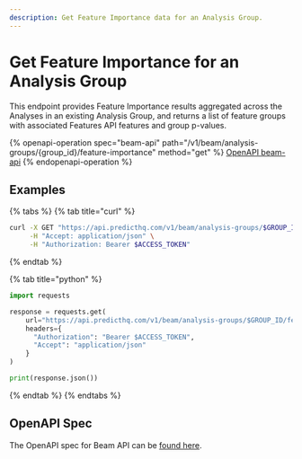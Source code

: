 ```yaml
---
description: Get Feature Importance data for an Analysis Group.
---
```


# Get Feature Importance for an Analysis Group

This endpoint provides Feature Importance results aggregated across the Analyses in an existing Analysis Group, and returns a list of feature groups with associated Features API features and group p-values.

{% openapi-operation spec="beam-api" path="/v1/beam/analysis-groups/{group_id}/feature-importance" method="get" %}
[OpenAPI beam-api](https://raw.githubusercontent.com/predicthq/api-specs/refs/heads/main/openapi/beam-api.yaml)
{% endopenapi-operation %}

## Examples

{% tabs %}
{% tab title="curl" %}
```bash
curl -X GET "https://api.predicthq.com/v1/beam/analysis-groups/$GROUP_ID/feature-importance" \
     -H "Accept: application/json" \
     -H "Authorization: Bearer $ACCESS_TOKEN"
```
{% endtab %}

{% tab title="python" %}
```python
import requests

response = requests.get(
    url="https://api.predicthq.com/v1/beam/analysis-groups/$GROUP_ID/feature-importance",
    headers={
      "Authorization": "Bearer $ACCESS_TOKEN",
      "Accept": "application/json"
    }
)

print(response.json())
```
{% endtab %}
{% endtabs %}

## OpenAPI Spec

The OpenAPI spec for Beam API can be [found here](https://api.predicthq.com/docs/?urls.primaryName=Beam+API).
